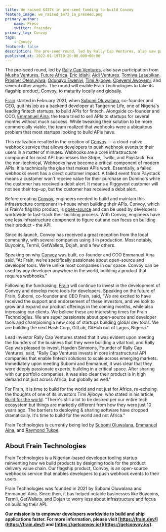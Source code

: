 ```yaml
---
title: We raised $437k in pre-seed funding to build Convoy
feature_image: we_raised_$473_in_preseed.png
primary_author:
    name: Press
    twitter: fraindev
primary_tag: Convoy
tags:
    - Convoy
featured: false
description: The pre-seed round, led by Rally Cap Ventures, also saw participation from Musha Ventures, Future Africa, Eric Idiahi, Aidi Ventures, Tomiwa Lasebikan, Prosper Otemuyiwa, Odunayo Eweniyi, Timi Ajiboye, Opeyemi Awoyemi, and several other angels
published_at: 2022-01-19T19:20:00.000+00:00
---
```


The pre-seed round, led by [Rally Cap Ventures](https://www.rallycapventures.com), also saw participation from [Musha Ventures](https://www.mushaventures.com/), [Future Africa](https://future.africa/), [Eric Idiahi](https://www.linkedin.com/in/eric-idiahi-b9b7b629/?originalSubdomain=ng), [Aidi Ventures](https://aidi.africa/), [Tomiwa Lasebikan](https://www.linkedin.com/in/olatomiwalasebikan/), [Prosper Otemuyiwa](https://www.linkedin.com/in/prosperotemuyiwa/), [Odunayo Eweniyi](https://www.linkedin.com/in/odunayoeweniyi/?originalSubdomain=uk), [Timi Ajiboye](https://timiajiboye.com/), [Opeyemi Awoyemi](https://www.linkedin.com/in/opeawo/), and several other angels. The round will enable Frain Technologies to take its flagship product, [Convoy](https://getconvoy.io/), to maturity locally and globally.

[Frain](https://frain.dev/) started in February 2021, when [Subomi Oluwalana](https://www.linkedin.com/in/subomi-oluwalana-one/), co-founder and CEO, quit his job as a backend developer at Tangerine Life, one of Nigeria's leading fintech startups, to build APIs for fintech. Alongside co-founder and COO, [Emmanuel Aina](https://www.linkedin.com/in/emmanuel-aina-76071a133/), the team tried to sell APIs to startups for several months without much success. While tweaking their solution to be more commercially viable, the team realized that webhooks were a ubiquitous problem that most startups looking to build APIs have.

This realization resulted in the creation of [Convoy](https://getconvoy.io/) — a cloud-native webhook service that allows developers to push webhook events to their users in a matter of minutes. Webhooks are a core infrastructure component for most API businesses like Stripe, Twillo, and Paystack. For the non-technical, Webhooks have become a critical component of modern APIs. It is technically the glue that makes APIs work. Essentially, a failed webhooks event has a direct customer impact. A failed event from Paystack means a customer won't receive value for their purchase on Domino's while the customer has received a debit alert. It means a Piggyvest customer will not see their top-up, but the customer has received a debit alert.

Before creating [Convoy](https://getconvoy.io/), engineers needed to build and maintain this infrastructure component in-house when building their APIs. Convoy, which is Frain's flagship product, is [open-source](https://github.com/frain-dev/convoy) and can be used by developers worldwide to fast-track their building process. With Convoy, engineers have one less infrastructure component to figure out and can focus on building their product - the API.

Since its launch, Convoy has received a great reception from the local community, with several companies using it in production. Most notably, Buycoins, Termii, GetWallets, Dojah, and a few others.

Speaking on why [Convoy](https://getconvoy.io/) was built, co-founder and COO Emmanuel Aina said, "At Frain, we're specifically passionate about open-source and developer tools. We're unlike most companies in our space. Convoy can be used by any developer anywhere in the world, building a product that requires webhooks."

Following the fundraising, [Frain](https://frain.dev/) will continue to invest in the development of Convoy and develop more tools for developers. Speaking on the future of Frain, Subomi, co-founder and CEO Frain, said, "We are excited to have received the support and endorsement of these investors, and we look to grow and expand our product offerings in the coming months, while also increasing our clients. We believe these are interesting times for Frain Technologies. We are super passionate about open-source and developer tools and championing a new crop of startups building global dev tools. We are building the next HashiCorp, GitLab, GitHub out of Lagos, Nigeria."

Lead investor Rally Cap Ventures stated that it was evident upon meeting the founders of the business that they were building a vital tool, and Rally Cap was pleased to invest. Hayden Simmons, Founder of Rally Cap Ventures, said, "Rally Cap Ventures invests in core infrastructural API companies that enable fintech solutions to scale across emerging markets. Immediately upon meeting Subomi and Emmanuel, it was clear that they were deeply passionate experts, building in a critical space. After sharing with our portfolio companies, it was also clear their product is in high demand not just across Africa, but globally as well."

For Frain, it is time to build for the world and not just for Africa, re-echoing the thoughts of one of its investors Timi Ajiboye, who stated in his article, [Build for the world](https://medium.com/timigod/build-for-the-world-2df4501a9270). "There's still a lot to be desired per our entire tech ecosystem but things are markedly different from how they were just 10 years ago. The barriers to deploying & sharing software have dropped dramatically. It's time to build for the world and not Africa."

Frain Technologies is currently being led by [Subomi Oluwalana](https://www.linkedin.com/in/subomi-oluwalana-one/), [Emmanuel Aina](https://www.linkedin.com/in/emmanuel-aina-76071a133/), and [Raymond Tukpe](https://www.linkedin.com/in/rtukpe/?miniProfileUrn=urn%3Ali%3Afs_miniProfile%3AACoAABGsYP0Bi9v4PLyaqY7ZwTf4sfTt4sPpcxo).

## About Frain Technologies

Frain Technologies is a Nigerian-based developer tooling startup reinventing how we build products by designing tools for the product delivery value chain. Our flagship product, Convoy, is an open-source webhooks service that enables developers to push webhook events to their users.

Frain Technologies was founded in 2021 by Subomi Oluwalana and Emmanuel Aina. Since then, it has helped notable businesses like Buycoins, Termii, GetWallets, and Dojah to worry less about infrastructure and focus on building their API.

**Our mission is to empower developers worldwide to build and ship applications faster. For more information, please visit [https://frain.dev/](https://frain.dev/) and [https://getconvoy.io/](https://getconvoy.io/).**
